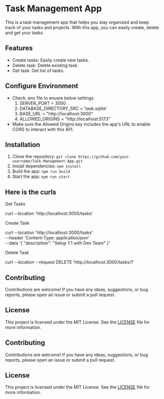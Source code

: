 # Task Management App

This is a task management app that helps you stay organized and keep track of your tasks and projects. With this app, you can easily create, delete and get your tasks.

## Features

- Create tasks: Easily create new tasks.
- Delete task: Delete existing task.
- Get task: Get list of tasks.


## Configure Environment

- Check .env file to enusre below settings
    1. SERVER_PORT = 3000
    2. DATABASE_DIRECTORY_SRC = 'task.sqlite'
    3. BASE_URL = "http://localhost:3000"
    4. ALLOWED_ORIGINS = "http://localhost:5173"
- Make sure the Allowed Origins key includes the app's URL to enable CORS to interact with this API.

## Installation

1. Clone the repository: `git clone https://github.com/your-username/Task-Management-App.git`
2. Install dependencies: `npm install`
3. Build the app: `npm run build`
4. Start the app: `npm run start`

## Here is the curls
Get Tasks
  
  curl --location 'http://localhost:3000/tasks'

Create Task
  
  curl --location 'http://localhost:3000/tasks' \
--header 'Content-Type: application/json' \
--data '{
    "description": "Setup 1:1 with Dev Team"
}'

Delete Task

curl --location --request DELETE 'http://localhost:3000/tasks/1'

## Contributing

Contributions are welcome! If you have any ideas, suggestions, or bug reports, please open an issue or submit a pull request.

## License

This project is licensed under the MIT License. See the [LICENSE](LICENSE) file for more information.

## Contributing

Contributions are welcome! If you have any ideas, suggestions, or bug reports, please open an issue or submit a pull request.

## License

This project is licensed under the MIT License. See the [LICENSE](LICENSE) file for more information.
